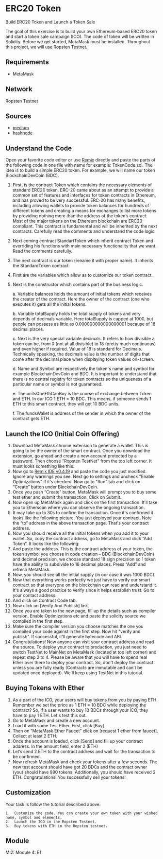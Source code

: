 # ERC20 Token
Build ERC20 Token and Launch a Token Sale

The goal of this exercise is to build your own Ethereum-based ERC20 token and start a token sale campaign (ICO).
The code of token will be written in Solidity. Before we get started, MetaMask must be installed. Throughout this project, we will use Ropsten Testnet.

## Requirements
* MetaMask

## Network
Ropsten Testnet

## Sources
* [medium](https://medium.com/bitfwd/how-to-issue-your-own-token-on-ethereum-in-less-than-20-minutes-ac1f8f022793)
* [hashnode](https://hashnode.com/post/how-to-build-your-own-ethereum-based-erc20-token-and-launch-an-ico-in-next-20-minutes-cjbcpwzec01c93awtbij90uzn)

##	Understand the Code
Open your favorite code editor or use [Remix](https://remix.ethereum.org) directly and paste the parts of the following code in one file with name for example: TokenCode.sol. The idea is to build a simple ERC20 token. For example, we will name our token BlockchainDevCoin (BDC). 

1.  First, is the contract Token which contains the necessary elements of standard ERC20 token. ERC-20 came about as an attempt to provide a common set of features and interfaces for token contracts in Ethereum, and has proved to be very successful. ERC-20 has many benefits, including allowing wallets to provide token balances for hundreds of different tokens and creating a means for exchanges to list more tokens by providing nothing more than the address of the token’s contract. Most of the major tokens on the Ethereum blockchain are ERC20-compliant. This contract is fundamental and will be inherited by the next contracts. Carefully read the comments and understand the code logic.
2.  Next coming contract StandartToken which inherit contract Token and overriding his functions with main necessary functionality that we want. Read the comments carefully.
3.  The next contract is our token (rename it with proper name). It inherits the StandardToken contract. 
4.  First are the variables which allow as to customize our token contract.
5.  Next is the constructor which contains part of the business logic. 
    
    a.  Variable balances holds the amount of initial tokens which receives the creator of the contract. Here the owner of the contract (one who executes it) gets all the initial tokens. 
    
    b.  Variable totalSupply holds the total supply of tokens and very depends of decimals variable. Here totalSupply is capped at 1000, but people can possess as little as 0.000000000000000001 because of 18 decimal places. 
    
    c.  Next is the very special variable decimals. It refers to how divisible a token can be, from 0 (not at all divisible) to 18 (pretty much continuous) and even higher if required. Value of 18 is standard for Decimals. Technically speaking, the decimals value is the number of digits that come after the decimal place when displaying token values on-screen. 
    
    d.  Name and Symbol are respectively the token`s name and symbol for example BlockchainDevCoin and BDC. It is important to understand that there is no central registry for token contracts so the uniqueness of a particular name or symbol is not guaranteed. 
    
    e.  The unitsOneEthCanBuy is the course of exchange between Token and ETH. In our ICO 1 ETH = 10 BDC. This means, if someone sends 1 ETH to this smart contract, they will get 10 BDC units.
    
    f.  The fundsWallet is address of the sender in which the owner of the contract gets ETH. 

##	Launch the ICO (Initial Coin Offering)
1.  Download MetaMask chrome extension to generate a wallet. This is going to be the owner of the smart contract. Once you download the extension, go ahead and create a new account protected by a password. Then choose "Ropsten TestNet" from the top left corner. It must looks something like this:
2.  Now go to [Remix IDE v0.4.19](https://remix.ethereum.org/#optimize=false&version=soljson-v0.4.19+commit.c4cbbb05.js) and paste the code you just modified. Ignore any warnings you see. Next go to settings and uncheck "Enable Optimizations" if it's checked. Now go to "Run" tab and click on “Create” button under BlockchainDevCoin.
3.  Once you push “Create” button, MetaMask will prompt you to buy some test ether and submit the transaction. Click on Submit.
4.  Now open up MetaMask again and click on the first transaction. It'll take you to Etherscan where you can observe the ongoing transaction. 
5.  It may take up to 30s to confirm the transaction. Once it's confirmed it looks like the following picture. You just deployed your contract. Note the “to” address in the above transaction page. That's your contract address. 
6.  Now you should receive all the initial tokens when you add it to your wallet. So, copy the contract address, go to MetaMask and click “Add Token”. It looks like the following:
7.  And paste the address. This is the contract address of your token, the token symbol you choose in code creation – BDC (BlockchainDevCoin) and decimal precision, we choose standard 18 sign precision so 1 token have the ability to subdivide to 18 decimal places. Press “Add” and refresh MetaMask.
8.  Now, you should see all the initial supply (in our case it was 1000 BDC). 
9.  Now that everything works perfectly we just have to verify our smart contract so that everyone on the blockchain can read and understand it. It's always a good practice to verify since it helps establish trust. Go to your contact address.
10. And click on Contract Code tab.  
11. Now click on [Verify And Publish] link. 
12. Once you are taken to the new page, fill up the details such as compiler version, Enable Optimizations etc and paste the solidity source we compiled in the first step. 
13. Make sure the compiler version you choose matches the one you compiled your code against in the first step. Now hit "verify and publish". If successful, it'll generate bytecode and ABI.
14. Congratulations! Now anyone can visit your contract address and read the source. To deploy your contract to production, you just need to switch TestNet to MainNet on MetaMask (located at top left corner) and repeat step 2 to 4. Please be aware that you will have to spend real Ether over there to deploy your contract. So, don't deploy the contract unless you are fully ready (Contracts are immutable and can't be updated once deployed). We'll keep using TestNet in this tutorial.

##	Buying Tokens with Ether
1.  As a part of the ICO, your users will buy tokens from you by paying ETH. Remember we set the price as 1 ETH = 10 BDC while deploying the contract? So, if a user wants to buy 10 BDCs through your ICO, they have to pay 1 ETH. Let's test this out. 
2.  Go to MetaMask and create a new account.
3.  Load it with some Test Ether. First, click [Buy].
4.  Then on “MetaMask Ether Faucet” click on [request 1 ether from faucet]. Collect at least 2 ETH.
5.  Once the account is loaded, click [Send] and fill up your contract address. In the amount field, enter 2 (ETH)
6.  Let’s send 2 ETH to the contract address and wait for the transaction to be confirmed. 
7.  Now refresh MetaMask and check your tokens after a few seconds. The new test account should have got 20 BDCs and the contract owner (you) should have 980 tokens. Additionally, you should have received 2 ETH. Congratulations! You successfully sell your tokens!

##	Customization
Your task is follow the tutorial described above.

    1.  Customize the code. You can create your own token with your wished name, symbol and elements.
    2.  Launch the ICO in the Ropsten Testnet.
    3.  Buy tokens with ETH in the Ropsten testnet. 
## Module
MI2: Module 4: E1
